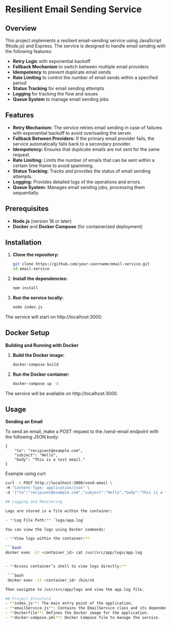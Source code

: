 # Resilient Email Sending Service

## Overview

This project implements a resilient email-sending service using JavaScript (Node.js) and Express. The service is designed to handle email sending with the following features:

- **Retry Logic** with exponential backoff
- **Fallback Mechanism** to switch between multiple email providers
- **Idempotency** to prevent duplicate email sends
- **Rate Limiting** to control the number of email sends within a specified period
- **Status Tracking** for email sending attempts
- **Logging** for tracking the flow and issues
- **Queue System** to manage email sending jobs

## Features

- **Retry Mechanism:** The service retries email sending in case of failures with exponential backoff to avoid overloading the server.
- **Fallback Between Providers:** If the primary email provider fails, the service automatically falls back to a secondary provider.
- **Idempotency:** Ensures that duplicate emails are not sent for the same request.
- **Rate Limiting:** Limits the number of emails that can be sent within a certain time frame to avoid spamming.
- **Status Tracking:** Tracks and provides the status of email sending attempts.
- **Logging:** Provides detailed logs of the operations and errors.
- **Queue System:** Manages email sending jobs, processing them sequentially.

## Prerequisites

- **Node.js** (version 18 or later)
- **Docker** and **Docker Compose** (for containerized deployment)

## Installation

1. **Clone the repository:**

   ```bash
   git clone https://github.com/your-username/email-service.git
   cd email-service

2. **Install the dependencies:**

    ```bash
    npm install

3. **Run the service locally:**

    ```bash
    node index.js
The service will start on http://localhost:3000.

## Docker Setup

**Building and Running with Docker**

1. **Build the Docker image:**

    ```bash
    docker-compose build

2. **Run the Docker container:**

    ```bash
    docker-compose up -d

The service will be available on http://localhost:3000.


## Usage

**Sending an Email**

To send an email, make a POST request to the /send-email endpoint with the following JSON body:

    {
        "to": "recipient@example.com",
        "subject": "Hello",
        "body": "This is a test email."
    }

Example using curl:
   ```bash
   curl -X POST http://localhost:3000/send-email \  
   -H "Content-Type: application/json" \  
   -d '{"to":"recipient@example.com","subject":"Hello","body":"This is a test email."}'

## Logging and Monitoring

Logs are stored in a file within the container:

- **Log File Path:** `logs/app.log`

You can view the logs using Docker commands:

- **View logs within the container:**

  ```bash
  docker exec -it <container_id> cat /usr/src/app/logs/app.log


- **Access container’s shell to view logs directly:**

    ```bash
    docker exec -it <container_id> /bin/sh

Then navigate to /usr/src/app/logs and view the app.log file.

## Project Structure
- **index.js**: The main entry point of the application.
- **emailService.js**: Contains the EmailService class and its dependencies (e.g., mock providers, logger, queue).
- **Dockerfile**: Defines the Docker image for the application.
- **docker-compose.yml**: Docker Compose file to manage the service.
